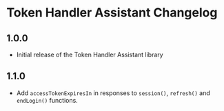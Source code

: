 # Token Handler Assistant Changelog

## 1.0.0

- Initial release of the Token Handler Assistant library

## 1.1.0

- Add `accessTokenExpiresIn` in responses to `session()`, `refresh()` and `endLogin()` functions.